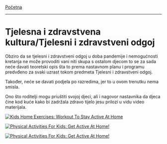 [Početna](../README.md)

---

# Tjelesna i zdravstvena kultura/Tjelesni i zdravstveni odgoj

Obziro da se tjelesni i zdravstveni odgoj u doba pandemije i nemogućnosti kretanja ne može provoditi vani niti skupa s ostalom djecom to se za sada neće davati teoretski opis šta to prema nastavnom planu i programu predvđeno za svaki uzrast tokom predmeta Tjelesni i zdravstveni odgoj.

Također, neće se davati podjela po razredima, jer to u ovom trenutku nema smisla.

Ono što roditelji mogu priuštiti svojoj djeci, ali i nagovor nastavnika da djeca čine kod kuće kako bi zadržala zdravo tijelo jesu prilozi u vidu video materijala.


[![Kids Home Exercises: Workout To Stay Active At Home](http://img.youtube.com/vi/L-8wW40jTzc/0.jpg)](http://www.youtube.com/watch?v=L-8wW40jTzc)

[![Physical Activities For Kids: Get Active At Home!](http://img.youtube.com/vi/3_oIssULEk0/0.jpg)](http://www.youtube.com/watch?v=3_oIssULEk0)

[![Physical Activities For Kids: Get Active At Home!](http://img.youtube.com/vi/GLMmIVjSYl8/0.jpg)](http://www.youtube.com/watch?v=GLMmIVjSYl8)
